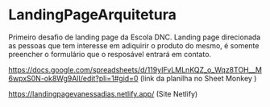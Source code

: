 # LandingPageArquitetura
Primeiro desafio de landing page da Escola DNC.
Landing page direcionada as pessoas que tem interesse em adiquirir o produto do mesmo, é somente preencher o formulário que o resposável entrará em contato.

https://docs.google.com/spreadsheets/d/119yIFvLMLnKQZ_o_Wqz8TOH__M6wpxS0N-ok8Wg9AlI/edit?pli=1#gid=0 (link da planilha no Sheet Monkey )

https://landingpagevanessadias.netlify.app/  (Site Netlify)
